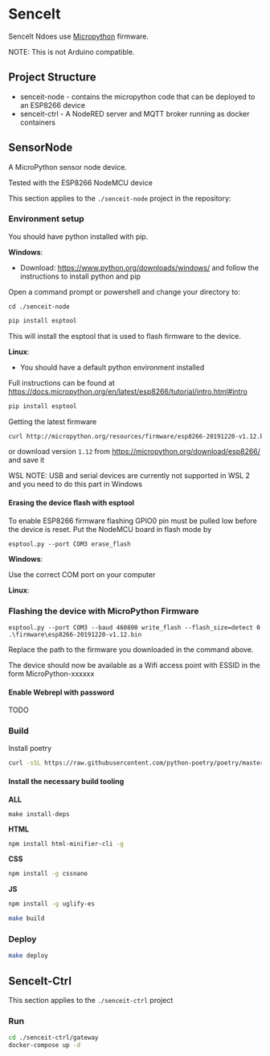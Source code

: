 # SenceIt

SenceIt Ndoes use [Micropython](https://micropython.org/) firmware.

NOTE:  This is not Arduino compatible.

## Project Structure

* senceit-node - contains the micropython code that can be deployed to an ESP8266 device
* senceit-ctrl - A NodeRED server and MQTT broker running as docker containers

## SensorNode

A MicroPython sensor node device.

Tested with the ESP8266 NodeMCU device

This section applies to the `./senceit-node` project in the repository:


### Environment setup

You should have python installed with pip. 

**Windows**: 

- Download: https://www.python.org/downloads/windows/ and follow the instructions to install python and pip

Open a command prompt or powershell and change your directory to:

```pwsh
cd ./senceit-node
```

```cmd
pip install esptool
```

This will install the esptool that is used to flash firmware to the device.

**Linux**:

- You should have a default python environment installed

Full instructions can be found at https://docs.micropython.org/en/latest/esp8266/tutorial/intro.html#intro

```bash
pip install esptool
```

Getting the latest firmware

```bash
curl http://micropython.org/resources/firmware/esp8266-20191220-v1.12.bin -o ./firmware/esp8266-20191220-v1.12.bin
```

or download version `1.12` from https://micropython.org/download/esp8266/ and save it

WSL NOTE: USB and serial devices are currently not supported in WSL 2 and you need to do this part in Windows

#### Erasing the device flash with esptool

To enable ESP8266 firmware flashing GPIO0 pin must be pulled low before the device is reset.
Put the NodeMCU board in flash mode by

```pwsh
esptool.py --port COM3 erase_flash
```

**Windows**:

Use the correct COM port on your computer

**Linux**:

### Flashing the device with MicroPython Firmware

```pwsh
esptool.py --port COM3 --baud 460800 write_flash --flash_size=detect 0 .\firmware\esp8266-20191220-v1.12.bin
```

Replace the path to the firmware you downloaded in the command above.

The device should now be available as a Wifi access point with ESSID in the form MicroPython-xxxxxx

#### Enable Webrepl with password

TODO

### Build

Install poetry

```bash
curl -sSL https://raw.githubusercontent.com/python-poetry/poetry/master/get-poetry.py | python
```

#### Install the necessary build tooling

**ALL**

```
make install-deps
```

**HTML**

```bash
npm install html-minifier-cli -g
```

**CSS**

```bash
npm install -g cssnano
```

**JS**

```bash
npm install -g uglify-es
```

```bash
make build
```

### Deploy

```bash
make deploy
```

## SenceIt-Ctrl

This section applies to the `./senceit-ctrl` project

### Run

```bash
cd ./senceit-ctrl/gateway
docker-compose up -d
```
